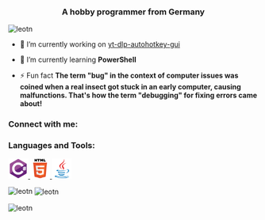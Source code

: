 <h3 align="center">A hobby programmer from Germany</h3>

<p align="left"> <img src="https://komarev.com/ghpvc/?username=leotn&label=Profile%20views&color=0e75b6&style=flat" alt="leotn" /> </p>

- 🔭 I’m currently working on [yt-dlp-autohotkey-gui](https://github.com/LeoTN/yt-dlp-autohotkey-gui)

- 🌱 I’m currently learning **PowerShell**

- ⚡ Fun fact **The term "bug" in the context of computer issues was coined when a real insect got stuck in an early computer, causing malfunctions. That's how the term "debugging" for fixing errors came about!**

<h3 align="left">Connect with me:</h3>
<p align="left">
</p>

<h3 align="left">Languages and Tools:</h3>
<p align="left"> <a href="https://www.w3schools.com/cs/" target="_blank" rel="noreferrer"> <img src="https://raw.githubusercontent.com/devicons/devicon/master/icons/csharp/csharp-original.svg" alt="csharp" width="40" height="40"/> </a> <a href="https://www.w3.org/html/" target="_blank" rel="noreferrer"> <img src="https://raw.githubusercontent.com/devicons/devicon/master/icons/html5/html5-original-wordmark.svg" alt="html5" width="40" height="40"/> </a> <a href="https://www.java.com" target="_blank" rel="noreferrer"> <img src="https://raw.githubusercontent.com/devicons/devicon/master/icons/java/java-original.svg" alt="java" width="40" height="40"/> </a> </p>

<p><img align="left" src="https://github-readme-stats.vercel.app/api/top-langs?username=leotn&show_icons=true&locale=en&layout=compact" alt="leotn" /></p>

<p>&nbsp;<img align="center" src="https://github-readme-stats.vercel.app/api?username=leotn&show_icons=true&locale=en" alt="leotn" /></p>

<p><img align="center" src="https://github-readme-streak-stats.herokuapp.com/?user=leotn&" alt="leotn" /></p>

